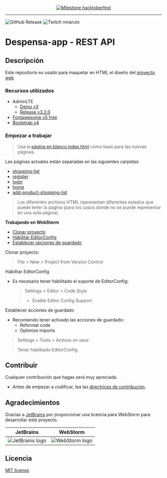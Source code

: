 <a href="https://github.com/despensa-app/despensa-html/issues/1">
<div align="center">

![Milestone hacktoberfest][github-milestone-shield]

</div>
</a>

---

![GitHub Release][github-release-shield]
![Twitch nmarulo][twitch-shield]

# Despensa-app - REST API

## Descripción

Este repositorio es usado para maquetar en HTML el diseño del [proyecto web][github-project-web-url]

### Recursos utilizados

* AdminLTE
    * [Demo v3][adminlte-v3-url]
    * [Release v3.2.0][adminlte-v3-github-url]
* [Fontawesome v5 free][fontawesome-v5-url]
* [Bootstrap v4][getbootstrap-v4-url]

### Empezar a trabajar

> Usa la [página en blanco index.html](index.html) como base para las nuevas páginas.

Las páginas actuales están separadas en las siguientes carpetas:

* [shopping-list](shopping-list)
* [register](register)
* [login](login)
* [home](home)
* [add-product-shopping-list](add-product-shopping-list)

> Los diferentes archivos HTML representan diferentes estados que puede tener la página (para los casos donde no se
> puede representar en una sola página).

<a name="working-webstorm"></a>
**Trabajando en WebStorm**

- [Clonar proyecto](#clonar-proyecto)
- [Habilitar EditorConfig](#editor-config)
- [Establecer opciones de guardado](#on-save)

<a name="clonar-proyecto"></a>
Clonar proyecto:

> File > New > Project from Version Control

<a name="editor-config"></a>
Habilitar EditorConfig

- Es necesario tener habilitado el soporte de EditorConfig:

  > Settings > Editor > Code Style
  > - Enable Editor Config Support

<a name="on-save"></a>
Establecer acciones de guardado

- Recomiendo tener activado las acciones de guardado:
    - Reformat code
    - Optimize imports

> Settings > Tools > Actions on save

> Tener habilitado EditorConfig.

## Contribuir

Cualquier contribución que hagas será muy apreciada.

- Antes de empezar a codificar, lea las [directrices de contribución](CONTRIBUTING.md).

## Agradecimientos

Gracias a [JetBrains](https://www.jetbrains.com/?from=SoftN%20CMS) por proporcionar una licencia para WebStorm para
desarrollar este proyecto.

| JetBrains                                                                                             | WebStorm                                                                                                 |
|-------------------------------------------------------------------------------------------------------|----------------------------------------------------------------------------------------------------------|
| ![JetBrains logo](https://resources.jetbrains.com/storage/products/company/brand/logos/jetbrains.svg) | ![WebStorm logo](https://resources.jetbrains.com/storage/products/company/brand/logos/WebStorm_icon.svg) |

## Licencia

[MIT license](LICENSE).

[twitch-shield]: https://img.shields.io/twitch/status/andyonthewings?style=flat-square&label=Twitch%20nMarulo&labelColor=A970FF&link=https%3A%2F%2Fwww.twitch.tv%2Fnmarulo

[github-milestone-shield]: https://img.shields.io/github/milestones/progress/despensa-app/despensa-html/1?style=flat-square

[github-project-web-url]: https://github.com/despensa-app/despensa-web

[github-release-shield]: https://img.shields.io/github/v/release/despensa-app/despensa-html?style=flat-square

[adminlte-v3-url]: https://adminlte.io/themes/v3/index3.html

[adminlte-v3-github-url]: https://github.com/ColorlibHQ/AdminLTE/releases/tag/v3.2.0

[fontawesome-v5-url]: https://fontawesome.com/v5/search?o=r&m=free

[getbootstrap-v4-url]: https://getbootstrap.com/docs/4.6/getting-started/introduction/
